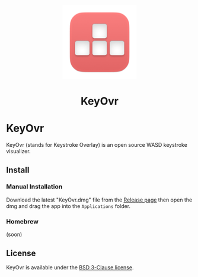 <div align="center">
    <img src="assets/AppIcon-256.png" width=200 height=200>
    <h1>KeyOvr</h1>
</div>

# KeyOvr

KeyOvr (stands for Keystroke Overlay) is an open source WASD keystroke visualizer.

## Install

### Manual Installation

Download the latest "KeyOvr.dmg" file from the [Release page](https://github.com/fizxxr/KeyOvr/releases) then open the dmg and drag the app into the `Applications` folder.

### Homebrew

(soon)


## License

KeyOvr is available under the [BSD 3-Clause license](LICENSE).
